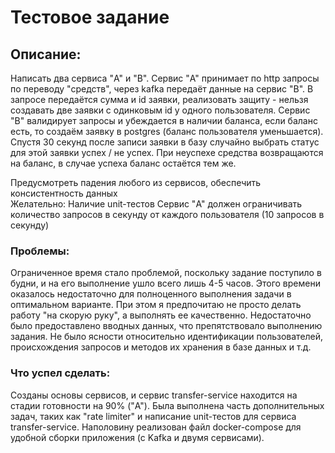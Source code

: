 # Тестовое задание
 
## Описание:
Написать два сервиса "A" и "B".
Сервис "A" принимает по http запросы по переводу "средств", через kafka передаёт данные на сервис "B".
В запросе передаётся сумма и id заявки, реализовать защиту - нельзя создавать две заявки с одинковым id у одного пользователя.
Сервис "B" валидирует запросы и убеждается в наличии баланса, если баланс есть, то создаём заявку в postgres (баланс пользователя уменьшается).
Спустя 30 секунд после записи заявки в базу случайно выбрать статус для этой заявки успех / не успех.
При неуспехе средства возвращаются на баланс, в случае успеха баланс остаётся тем же.

Предусмотреть падения любого из сервисов, обеспечить консистентность  данных     
Желательно:
Наличие unit-тестов
Сервис "A" должен ограничивать количество запросов в секунду от каждого пользователя (10 запросов в секунду)

### Проблемы:
Ограниченное время стало проблемой, поскольку задание поступило в будни, и на его выполнение ушло всего лишь 4-5 часов. Этого времени оказалось недостаточно для полноценного выполнения задачи в оптимальном варианте. При этом я предпочитаю не просто делать работу "на скорую руку", а выполнять ее качественно.
Недостаточно было предоставлено вводных данных, что препятствовало выполнению задания. Не было ясности относительно идентификации пользователей, происхождения запросов и методов их хранения в базе данных и т.д.

### Что успел сделать:
Созданы основы сервисов, и сервис transfer-service находится на стадии готовности на 90% ("A").
Была выполнена часть дополнительных задач, таких как "rate limiter" и написание unit-тестов для сервиса transfer-service.
Наполовину реализован файл docker-compose для удобной сборки приложения (с Kafka и двумя сервисами).
